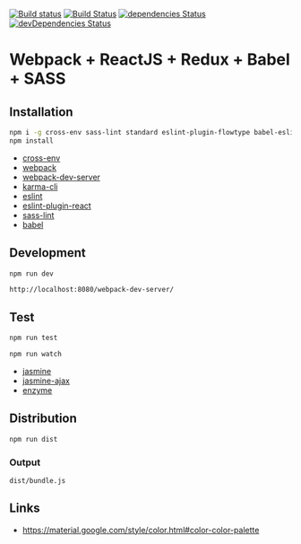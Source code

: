 [![Build status](https://ci.appveyor.com/api/projects/status/cvsrq2dfxfoueuw7?svg=true)](https://ci.appveyor.com/project/HieuNV/webpack-react-redux-babel-sass-starter)
[![Build Status](https://travis-ci.org/hieunv8/webpack-react-redux-babel-sass-starter.svg?branch=master)](https://travis-ci.org/hieunv8/webpack-react-redux-babel-sass-starter)
[![dependencies Status](https://david-dm.org/hieunv8/webpack-react-redux-babel-sass-starter/status.svg)](https://david-dm.org/hieunv8/webpack-react-redux-babel-sass-starter)
[![devDependencies Status](https://david-dm.org/hieunv8/webpack-react-redux-babel-sass-starter/dev-status.svg)](https://david-dm.org/hieunv8/webpack-react-redux-babel-sass-starter?type=dev)
# Webpack + ReactJS + Redux + Babel + SASS

## Installation
```bash
npm i -g cross-env sass-lint standard eslint-plugin-flowtype babel-eslint snazzy
npm install 
```

- [cross-env](https://github.com/kentcdodds/cross-env)
- [webpack](https://github.com/webpack/webpack)
- [webpack-dev-server](https://github.com/webpack/webpack-dev-server)
- [karma-cli](https://github.com/karma-runner/karma-cli)
- [eslint](https://github.com/eslint/eslint)
- [eslint-plugin-react](https://github.com/yannickcr/eslint-plugin-react)
- [sass-lint](https://github.com/sasstools/sass-lint)
- [babel](https://github.com/babel/babel)

## Development

```bash
npm run dev
```

```
http://localhost:8080/webpack-dev-server/
```

## Test
```bash
npm run test
```
```bash
npm run watch
```
- [jasmine](https://github.com/jasmine/jasmine)
- [jasmine-ajax](https://github.com/jasmine/jasmine-ajax)
- [enzyme](https://github.com/airbnb/enzyme)

## Distribution

```bash
npm run dist
```

### Output

```
dist/bundle.js
```

## Links
- https://material.google.com/style/color.html#color-color-palette